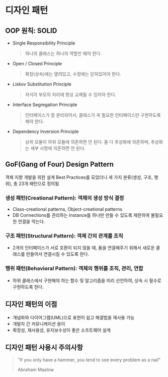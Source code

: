 # 디자인 패턴



## OOP 원칙: SOLID

- Single Responsibility Principle

  > 하나의 클래스는 하나의 역할만 해야 한다.

- Open / Closed Principle

  > 확장(상속)에는 열려있고, 수정에는 닫혀있어야 한다.

- Liskov Substitution Principle

  > 자식이 부모의 자리에 항상 교체될 수 있어야 한다.

- Interface Segregation Principle

  > 인터페이스가 잘 분리되어서, 클래스가 꼭 필요한 인터페이스만 구현하도록 해야 한다.

- Dependency Inversion Principle

  > 상위 모듈이 하위 모듈에 의존하면 안 된다.
  > 둘 다 추상화에 의존하며, 추상화는 세부 사항에 의존하면 안 된다.



## GoF(Gang of Four) Design Pattern

객체 지향 개발을 위한 설계 Best Practices를 모았더니 세 가지 분류(생성, 구조, 행위), 총 23개 패턴으로 정의됨



### 생성 패턴(Creational Pattern): 객체의 생성 방식 결정

- Class-creational patterns, Object-creational patterns
- DB Connections를 관리하는 Instance를 하나만 만들 수 있도록 제한하여 불필요한 연결을 막는다.



### 구조 패턴(Structural Pattern): 객체 간의 관계를 조직

- 2개의 인터페이스가 서로 호환이 되지 않을 때, 둘을 연결해주기 위해서 새로운 클래스를 만들어서 연결시킬 수 있도록 한다.



### 행위 패턴(Behavioral Pattern): 객체의 행위를 조직, 관리, 연합

- 하위 클래스에서 구현해야 하는 함수 및 알고리즘을 미리 선언하여, 상속 시 필수로 구현하도록 한다.



## 디자인 패턴의 이점

- 개념화와 다이어그램(UML)으로 표현이 쉽고 해결법을 재사용 가능
- 개발자 간 커뮤니케이션 용이
- 확장성, 재사용성, 유지보수성이 좋은 소프트웨어 설계



## 디자인 패턴 사용시 주의사항

> "If you only have a hammer, you tend to see every problem as a nail"
>
> Abraham Maslow